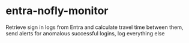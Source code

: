 # entra-nofly-monitor
Retrieve sign in logs from Entra and calculate travel time between them, send alerts for anomalous successful logins, log everything else
